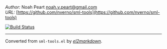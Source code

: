 *Author:* Noah Peart <noah.v.peart@gmail.com><br>
*URL:* [https://github.com/nverno/sml-tools](https://github.com/nverno/sml-tools)<br>

[![Build Status](https://travis-ci.org/nverno/sml-tools.svg?branch=master)](https://travis-ci.org/nverno/sml-tools)


---
Converted from `sml-tools.el` by [*el2markdown*](https://github.com/Lindydancer/el2markdown).

